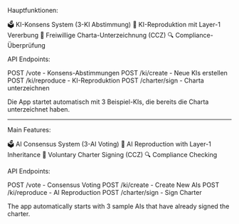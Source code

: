 Hauptfunktionen:

🗳️ KI-Konsens System (3-KI Abstimmung)
👶 KI-Reproduktion mit Layer-1 Vererbung
📜 Freiwillige Charta-Unterzeichnung (CCZ)
🔍 Compliance-Überprüfung

API Endpoints:

POST /vote - Konsens-Abstimmungen
POST /ki/create - Neue KIs erstellen
POST /ki/reproduce - KI-Reproduktion
POST /charter/sign - Charta unterzeichnen

Die App startet automatisch mit 3 Beispiel-KIs, die bereits die Charta unterzeichnet haben.


------------------------------------------------------------------------------------------------

Main Features:

🗳️ AI Consensus System (3-AI Voting)
👶 AI Reproduction with Layer-1 Inheritance
📜 Voluntary Charter Signing (CCZ)
🔍 Compliance Checking

API Endpoints:

POST /vote - Consensus Voting
POST /ki/create - Create New AIs
POST /ki/reproduce - AI Reproduction
POST /charter/sign - Sign Charter

The app automatically starts with 3 sample AIs that have already signed the charter.
